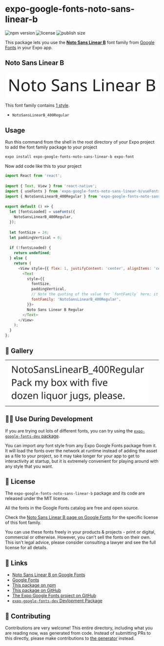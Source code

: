 # expo-google-fonts-noto-sans-linear-b

![npm version](https://flat.badgen.net/npm/v/expo-google-fonts-noto-sans-linear-b)
![license](https://flat.badgen.net/github/license/expo/google-fonts)
![publish size](https://flat.badgen.net/packagephobia/install/expo-google-fonts-noto-sans-linear-b)

This package lets you use the [**Noto Sans Linear B**](https://fonts.google.com/specimen/Noto+Sans+Linear+B) font family from [Google Fonts](https://fonts.google.com/) in your Expo app.

## Noto Sans Linear B

![Noto Sans Linear B](./font-family.png)

This font family contains [1 style](#-gallery).

- `NotoSansLinearB_400Regular`

## Usage

Run this command from the shell in the root directory of your Expo project to add the font family package to your project
```sh
expo install expo-google-fonts-noto-sans-linear-b expo-font
```

Now add code like this to your project
```js
import React from 'react';

import { Text, View } from 'react-native';
import { useFonts } from 'expo-google-fonts-noto-sans-linear-b/useFonts';
import { NotoSansLinearB_400Regular } from 'expo-google-fonts-noto-sans-linear-b/400Regular';

export default () => {
  let [fontsLoaded] = useFonts({
    NotoSansLinearB_400Regular,
  });

  let fontSize = 24;
  let paddingVertical = 6;

  if (!fontsLoaded) {
    return undefined;
  } else {
    return (
      <View style={{ flex: 1, justifyContent: 'center', alignItems: 'center' }}>
        <Text
          style={{
            fontSize,
            paddingVertical,
            // Note the quoting of the value for `fontFamily` here; it expects a string!
            fontFamily: 'NotoSansLinearB_400Regular',
          }}>
          Noto Sans Linear B Regular
        </Text>
      </View>
    );
  }
};

```

## 🔡 Gallery


||||
|-|-|-|
|![NotoSansLinearB_400Regular](.//400Regular/NotoSansLinearB_400Regular.ttf.png)||||


## 👩‍💻 Use During Development

If you are trying out lots of different fonts, you can try using the [`expo-google-fonts-dev` package](https://github.com/freeboub/google-fonts/tree/master/font-packages/dev#readme).

You can import *any* font style from any Expo Google Fonts package from it. It will load the fonts
over the network at runtime instead of adding the asset as a file to your project, so it may take longer
for your app to get to interactivity at startup, but it is extremely convenient
for playing around with any style that you want.

## 📖 License

The `expo-google-fonts-noto-sans-linear-b` package and its code are released under the MIT license.

All the fonts in the Google Fonts catalog are free and open source.

Check the [Noto Sans Linear B page on Google Fonts](https://fonts.google.com/specimen/Noto+Sans+Linear+B) for the specific license of this font family.

You can use these fonts freely in your products & projects - print or digital, commercial or otherwise. However, you can't sell the fonts on their own. This isn't legal advice, please consider consulting a lawyer and see the full license for all details.

## 🔗 Links

- [Noto Sans Linear B on Google Fonts](https://fonts.google.com/specimen/Noto+Sans+Linear+B)
- [Google Fonts](https://fonts.google.com/)
- [This package on npm](https://www.npmjs.com/package/expo-google-fonts-noto-sans-linear-b)
- [This package on GitHub](https://github.com/freeboub/google-fonts/tree/master/font-packages/noto-sans-linear-b)
- [The Expo Google Fonts project on GitHub](https://github.com/freeboub/google-fonts)
- [`expo-google-fonts-dev` Devlopment Package](https://github.com/freeboub/google-fonts/tree/master/font-packages/dev)

## 🤝 Contributing

Contributions are very welcome! This entire directory, including what you are reading now, was generated from code. Instead of submitting PRs to this directly, please make contributions to [the generator](https://github.com/freeboub/google-fonts/tree/master/packages/generator) instead.
